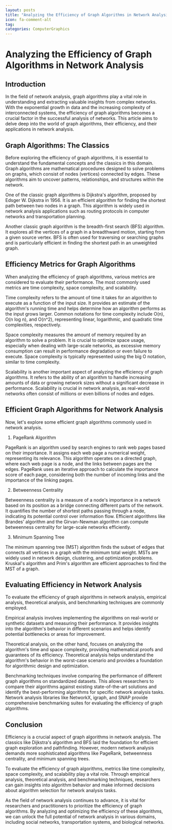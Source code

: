 ```yaml
---
layout: posts
title: "Analyzing the Efficiency of Graph Algorithms in Network Analysis"
icon: fa-comment-alt
tag:      
categories: ComputerGraphics
---
```



# Analyzing the Efficiency of Graph Algorithms in Network Analysis

## Introduction

In the field of network analysis, graph algorithms play a vital role in understanding and extracting valuable insights from complex networks. With the exponential growth in data and the increasing complexity of interconnected systems, the efficiency of graph algorithms becomes a crucial factor in the successful analysis of networks. This article aims to delve deep into the world of graph algorithms, their efficiency, and their applications in network analysis.

## Graph Algorithms: The Classics

Before exploring the efficiency of graph algorithms, it is essential to understand the fundamental concepts and the classics in this domain. Graph algorithms are mathematical procedures designed to solve problems on graphs, which consist of nodes (vertices) connected by edges. These algorithms aim to uncover patterns, relationships, and structures within the network.

One of the classic graph algorithms is Dijkstra's algorithm, proposed by Edsger W. Dijkstra in 1956. It is an efficient algorithm for finding the shortest path between two nodes in a graph. This algorithm is widely used in network analysis applications such as routing protocols in computer networks and transportation planning.

Another classic graph algorithm is the breadth-first search (BFS) algorithm. It explores all the vertices of a graph in a breadthward motion, starting from a given source vertex. BFS is often used for traversing or searching graphs and is particularly efficient in finding the shortest path in an unweighted graph.

## Efficiency Metrics for Graph Algorithms

When analyzing the efficiency of graph algorithms, various metrics are considered to evaluate their performance. The most commonly used metrics are time complexity, space complexity, and scalability.

Time complexity refers to the amount of time it takes for an algorithm to execute as a function of the input size. It provides an estimate of the algorithm's running time and helps determine how an algorithm performs as the input grows larger. Common notations for time complexity include O(n), O(n log n), and O(n^2), representing linear, logarithmic, and quadratic time complexities, respectively.

Space complexity measures the amount of memory required by an algorithm to solve a problem. It is crucial to optimize space usage, especially when dealing with large-scale networks, as excessive memory consumption can result in performance degradation or even failure to execute. Space complexity is typically represented using the big O notation, similar to time complexity.

Scalability is another important aspect of analyzing the efficiency of graph algorithms. It refers to the ability of an algorithm to handle increasing amounts of data or growing network sizes without a significant decrease in performance. Scalability is crucial in network analysis, as real-world networks often consist of millions or even billions of nodes and edges.

## Efficient Graph Algorithms for Network Analysis

Now, let's explore some efficient graph algorithms commonly used in network analysis.

1. PageRank Algorithm

PageRank is an algorithm used by search engines to rank web pages based on their importance. It assigns each web page a numerical weight, representing its relevance. This algorithm operates on a directed graph, where each web page is a node, and the links between pages are the edges. PageRank uses an iterative approach to calculate the importance score of each page, considering both the number of incoming links and the importance of the linking pages.

2. Betweenness Centrality

Betweenness centrality is a measure of a node's importance in a network based on its position as a bridge connecting different parts of the network. It quantifies the number of shortest paths passing through a node, indicating its potential control over information flow. Efficient algorithms like Brandes' algorithm and the Girvan-Newman algorithm can compute betweenness centrality for large-scale networks efficiently.

3. Minimum Spanning Tree

The minimum spanning tree (MST) algorithm finds the subset of edges that connects all vertices in a graph with the minimum total weight. MSTs are widely used in network design, clustering, and optimization problems. Kruskal's algorithm and Prim's algorithm are efficient approaches to find the MST of a graph.

## Evaluating Efficiency in Network Analysis

To evaluate the efficiency of graph algorithms in network analysis, empirical analysis, theoretical analysis, and benchmarking techniques are commonly employed.

Empirical analysis involves implementing the algorithms on real-world or synthetic datasets and measuring their performance. It provides insights into the algorithm's behavior in different scenarios and helps identify potential bottlenecks or areas for improvement.

Theoretical analysis, on the other hand, focuses on analyzing the algorithm's time and space complexity, providing mathematical proofs and guarantees of its efficiency. Theoretical analysis helps understand the algorithm's behavior in the worst-case scenario and provides a foundation for algorithmic design and optimization.

Benchmarking techniques involve comparing the performance of different graph algorithms on standardized datasets. This allows researchers to compare their algorithms against existing state-of-the-art solutions and identify the best-performing algorithms for specific network analysis tasks. Network analysis libraries like NetworkX, igraph, and SNAP provide comprehensive benchmarking suites for evaluating the efficiency of graph algorithms.

## Conclusion

Efficiency is a crucial aspect of graph algorithms in network analysis. The classics like Dijkstra's algorithm and BFS laid the foundation for efficient graph exploration and pathfinding. However, modern network analysis demands more sophisticated algorithms like PageRank, betweenness centrality, and minimum spanning trees.

To evaluate the efficiency of graph algorithms, metrics like time complexity, space complexity, and scalability play a vital role. Through empirical analysis, theoretical analysis, and benchmarking techniques, researchers can gain insights into algorithm behavior and make informed decisions about algorithm selection for network analysis tasks.

As the field of network analysis continues to advance, it is vital for researchers and practitioners to prioritize the efficiency of graph algorithms. By analyzing and optimizing the efficiency of these algorithms, we can unlock the full potential of network analysis in various domains, including social networks, transportation systems, and biological networks.